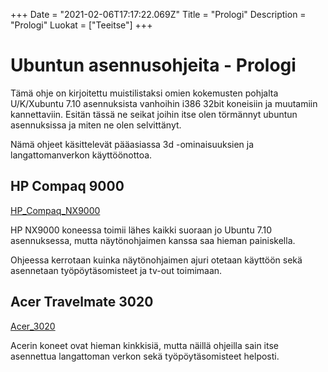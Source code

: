 +++
Date = "2021-02-06T17:17:22.069Z"
Title = "Prologi"
Description = "Prologi"
Luokat = ["Teeitse"]
+++

Ubuntun asennusohjeita - Prologi
================================

Tämä ohje on kirjoitettu muistilistaksi omien kokemusten pohjalta
U/K/Xubuntu 7.10 asennuksista vanhoihin i386 32bit koneisiin ja
muutamiin kannettaviin. Esitän tässä ne seikat joihin itse olen
törmännyt ubuntun asennuksissa ja miten ne olen selvittänyt.

Nämä ohjeet käsittelevät pääasiassa 3d -ominaisuuksien ja
langattomanverkon käyttöönottoa.

HP Compaq 9000
--------------

[HP_Compaq_NX9000](/HP_Compaq_NX9000 "wikilink")

HP NX9000 koneessa toimii lähes kaikki suoraan jo Ubuntu 7.10
asennuksessa, mutta näytönohjaimen kanssa saa hieman painiskella.

Ohjeessa kerrotaan kuinka näytönohjaimen ajuri otetaan käyttöön sekä
asennetaan työpöytäsomisteet ja tv-out toimimaan.

Acer Travelmate 3020
--------------------

[Acer_3020](/Acer_3020 "wikilink")

Acerin koneet ovat hieman kinkkisiä, mutta näillä ohjeilla sain itse
asennettua langattoman verkon sekä työpöytäsomisteet helposti.
